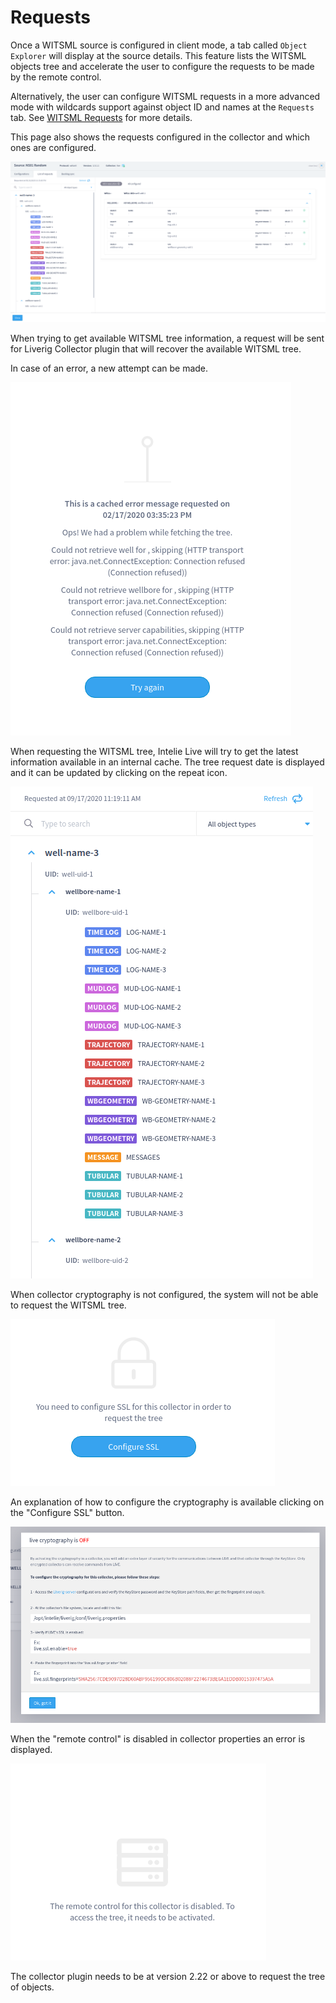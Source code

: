 # Requests

Once a WITSML source is configured in client mode, a tab called `Object Explorer` will display at the source details. This feature lists the WITSML objects tree and accelerate the user to configure the requests to be made by the remote control.

Alternatively, the user can configure WITSML requests in a more advanced mode with wildcards support against object ID and names at the `Requests` tab. See [WITSML Requests](./witsml-requests.md) for more details.

This page also shows the requests configured in the collector and which ones are configured.

![Modal for sources with mode client (Available only for WITSML) - Requests](<../../.gitbook/assets/image (391).png>)

When trying to get available WITSML tree information, a request will be sent for Liverig Collector plugin that will recover the available WITSML tree.

In case of an error, a new attempt can be made.

![Error message](<../../.gitbook/assets/image (411).png>)

When requesting the WITSML tree, Intelie Live will try to get the latest information available in an internal cache. The tree request date is displayed and it can be updated by clicking on the repeat icon.

![](<../../.gitbook/assets/image (520).png>)

When collector cryptography is not configured, the system will not be able to request the WITSML tree.

![Error when cryptography is disabled](<../../.gitbook/assets/image (335).png>)

An explanation of how to configure the cryptography is available clicking on the "Configure SSL" button.

![Information on how to configured cryptography](<../../.gitbook/assets/image (4).png>)

When the "remote control" is disabled in collector properties an error is displayed.

![Remote control disabled](<../../.gitbook/assets/image (292).png>)

The collector plugin needs to be at version 2.22 or above to request the tree of objects.

